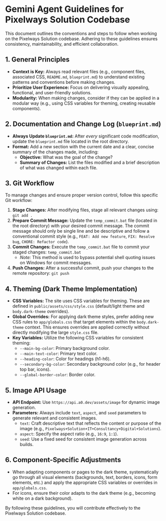 # Gemini Agent Guidelines for Pixelways Solution Codebase

This document outlines the conventions and steps to follow when working on the Pixelways Solution codebase. Adhering to these guidelines ensures consistency, maintainability, and efficient collaboration.

## 1. General Principles

*   **Context is Key:** Always read relevant files (e.g., component files, associated CSS, `README.md`, `blueprint.md`) to understand existing patterns and conventions before making changes.
*   **Prioritize User Experience:** Focus on delivering visually appealing, functional, and user-friendly solutions.
*   **Modularity:** When making changes, consider if they can be applied in a modular way (e.g., using CSS variables for theming, creating reusable components).

## 2. Documentation and Change Log (`blueprint.md`)

*   **Always Update `blueprint.md`:** After *every* significant code modification, update the `blueprint.md` file located in the root directory.
*   **Format:** Add a new section with the current date and a clear, concise summary of the changes made, including:
    *   **Objective:** What was the goal of the change?
    *   **Summary of Changes:** List the files modified and a brief description of what was changed within each file.

## 3. Git Workflow

To manage changes and ensure proper version control, follow this specific Git workflow:

1.  **Stage Changes:** After modifying files, stage all relevant changes using: `git add .`
2.  **Prepare Commit Message:** Update the `temp_commit.bat` file (located in the root directory) with your desired commit message. The commit message should  only be single line and be descriptive and follow a conventional commit style (e.g., `FEAT: Add new feature`, `FIX: Resolve bug`, `CHORE: Refactor code`).
3.  **Commit Changes:** Execute the `temp_commit.bat` file to commit your staged changes: `temp_commit.bat`
    *   *Note:* This method is used to bypass potential shell quoting issues on Windows for commit messages.
4.  **Push Changes:** After a successful commit, push your changes to the remote repository: `git push`

## 4. Theming (Dark Theme Implementation)

*   **CSS Variables:** The site uses CSS variables for theming. These are defined in `public/assets/css/style.css` (default/light theme and `body.dark-theme` overrides).
*   **Global Overrides:** For applying dark theme styles, prefer adding new CSS rules to `app/globals.css` that target elements within the `body.dark-theme` context. This ensures overrides are applied correctly without directly modifying the large `style.css` file.
*   **Key Variables:** Utilize the following CSS variables for consistent theming:
    *   `--main-bg-color`: Primary background color.
    *   `--main-text-color`: Primary text color.
    *   `--heading-color`: Color for headings (h1-h6).
    *   `--secondary-bg-color`: Secondary background color (e.g., for header top bar, icons).
    *   `--global-border-color`: Border color.

## 5. Image API Usage

*   **API Endpoint:** Use `https://api.a0.dev/assets/image` for dynamic image generation.
*   **Parameters:** Always include `text`, `aspect`, and `seed` parameters to generate relevant and consistent images.
    *   `text`: Craft descriptive text that reflects the content or purpose of the image (e.g., `Pixelways+Solution+IT+Consultancy+Digital+Solutions`).
    *   `aspect`: Specify the aspect ratio (e.g., `16:9`, `1:1`).
    *   `seed`: Use a fixed seed for consistent image generation across builds.

## 6. Component-Specific Adjustments

*   When adapting components or pages to the dark theme, systematically go through all visual elements (backgrounds, text, borders, icons, form elements, etc.) and apply the appropriate CSS variables or overrides in `app/globals.css`.
*   For icons, ensure their color adapts to the dark theme (e.g., becoming white on a dark background).

By following these guidelines, you will contribute effectively to the Pixelways Solution codebase.